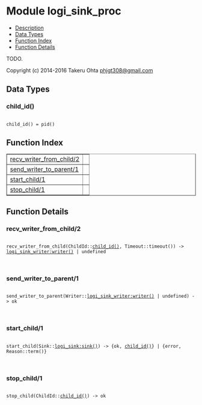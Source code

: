 

# Module logi_sink_proc #
* [Description](#description)
* [Data Types](#types)
* [Function Index](#index)
* [Function Details](#functions)

TODO.

Copyright (c) 2014-2016 Takeru Ohta <phjgt308@gmail.com>

<a name="types"></a>

## Data Types ##




### <a name="type-child_id">child_id()</a> ###


<pre><code>
child_id() = pid()
</code></pre>

<a name="index"></a>

## Function Index ##


<table width="100%" border="1" cellspacing="0" cellpadding="2" summary="function index"><tr><td valign="top"><a href="#recv_writer_from_child-2">recv_writer_from_child/2</a></td><td></td></tr><tr><td valign="top"><a href="#send_writer_to_parent-1">send_writer_to_parent/1</a></td><td></td></tr><tr><td valign="top"><a href="#start_child-1">start_child/1</a></td><td></td></tr><tr><td valign="top"><a href="#stop_child-1">stop_child/1</a></td><td></td></tr></table>


<a name="functions"></a>

## Function Details ##

<a name="recv_writer_from_child-2"></a>

### recv_writer_from_child/2 ###

<pre><code>
recv_writer_from_child(ChildId::<a href="#type-child_id">child_id()</a>, Timeout::timeout()) -&gt; <a href="logi_sink_writer.md#type-writer">logi_sink_writer:writer()</a> | undefined
</code></pre>
<br />

<a name="send_writer_to_parent-1"></a>

### send_writer_to_parent/1 ###

<pre><code>
send_writer_to_parent(Writer::<a href="logi_sink_writer.md#type-writer">logi_sink_writer:writer()</a> | undefined) -&gt; ok
</code></pre>
<br />

<a name="start_child-1"></a>

### start_child/1 ###

<pre><code>
start_child(Sink::<a href="logi_sink.md#type-sink">logi_sink:sink()</a>) -&gt; {ok, <a href="#type-child_id">child_id()</a>} | {error, Reason::term()}
</code></pre>
<br />

<a name="stop_child-1"></a>

### stop_child/1 ###

<pre><code>
stop_child(ChildId::<a href="#type-child_id">child_id()</a>) -&gt; ok
</code></pre>
<br />

